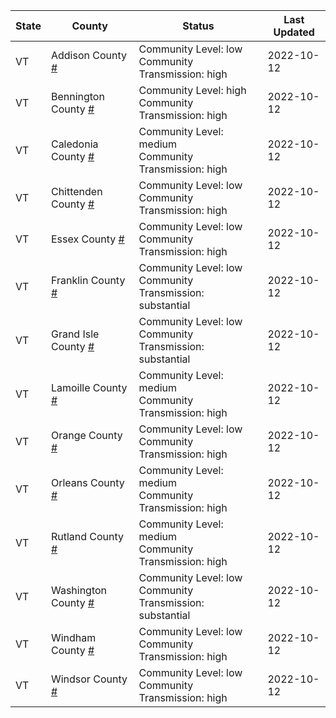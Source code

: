 State | County | Status | Last Updated
--- | --- | --- | --- 
VT | Addison County <a href="#addison_county">#</a> | <a name="addison_county"></a>Community Level: low<br/>Community Transmission: high | 2022-10-12
VT | Bennington County <a href="#bennington_county">#</a> | <a name="bennington_county"></a>Community Level: high<br/>Community Transmission: high | 2022-10-12
VT | Caledonia County <a href="#caledonia_county">#</a> | <a name="caledonia_county"></a>Community Level: medium<br/>Community Transmission: high | 2022-10-12
VT | Chittenden County <a href="#chittenden_county">#</a> | <a name="chittenden_county"></a>Community Level: low<br/>Community Transmission: high | 2022-10-12
VT | Essex County <a href="#essex_county">#</a> | <a name="essex_county"></a>Community Level: low<br/>Community Transmission: high | 2022-10-12
VT | Franklin County <a href="#franklin_county">#</a> | <a name="franklin_county"></a>Community Level: low<br/>Community Transmission: substantial | 2022-10-12
VT | Grand Isle County <a href="#grand_isle_county">#</a> | <a name="grand_isle_county"></a>Community Level: low<br/>Community Transmission: substantial | 2022-10-12
VT | Lamoille County <a href="#lamoille_county">#</a> | <a name="lamoille_county"></a>Community Level: medium<br/>Community Transmission: high | 2022-10-12
VT | Orange County <a href="#orange_county">#</a> | <a name="orange_county"></a>Community Level: low<br/>Community Transmission: high | 2022-10-12
VT | Orleans County <a href="#orleans_county">#</a> | <a name="orleans_county"></a>Community Level: medium<br/>Community Transmission: high | 2022-10-12
VT | Rutland County <a href="#rutland_county">#</a> | <a name="rutland_county"></a>Community Level: medium<br/>Community Transmission: high | 2022-10-12
VT | Washington County <a href="#washington_county">#</a> | <a name="washington_county"></a>Community Level: low<br/>Community Transmission: substantial | 2022-10-12
VT | Windham County <a href="#windham_county">#</a> | <a name="windham_county"></a>Community Level: low<br/>Community Transmission: high | 2022-10-12
VT | Windsor County <a href="#windsor_county">#</a> | <a name="windsor_county"></a>Community Level: low<br/>Community Transmission: high | 2022-10-12
